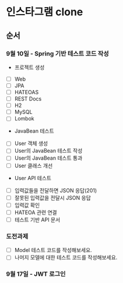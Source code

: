 # 인스타그램 clone

## 순서
### 9월 10일 - Spring 기반 테스트 코드 작성
* 프로젝트 생성
- [ ] Web
- [ ] JPA
- [ ] HATEOAS
- [ ] REST Docs
- [ ] H2
- [ ] MySQL
- [ ] Lombok

* JavaBean 테스트
- [ ] User 객체 생성
- [ ] User의 JavaBean 테스트 작성
- [ ] User의 JavaBean 테스트 통과
- [ ] User 클래스 개선

* User API 테스트
- [ ] 입력값들을 전달하면 JSON 응답(201)
- [ ] 잘못된 입력값을 전달시 JSON 응답
- [ ] 입력값 확인
- [ ] HATEOA 관련 연결
- [ ] 테스트 기반 API 문서

### 도전과제
- [ ] Model 테스트 코드를 작성해보세요.
- [ ] 나머지 모델에 대한 테스트 코드를 작성해보세요.

### 9월 17일 - JWT 로그인


 
